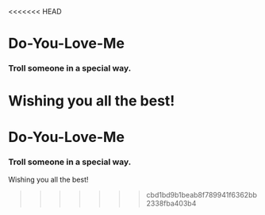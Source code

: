 <<<<<<< HEAD
# Do-You-Love-Me
### Troll someone in a special way.

Wishing you all the best! 
=======
# Do-You-Love-Me
### Troll someone in a special way.

Wishing you all the best! 
>>>>>>> cbd1bd9b1beab8f789941f6362bb2338fba403b4
